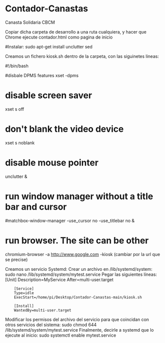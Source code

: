 # Contador-Canastas

Canasta Solidaria CBCM

Copiar dicha carpeta de desarrollo a una ruta cualquiera, y hacer que Chrome ejecute contador.html como pagina de inicio

#Instalar:
  sudo apt-get install unclutter sed 

Creamos un fichero kiosk.sh dentro de la carpeta, con las siguinetes lineas:

  #!/bin/bash

  #disbale DPMS features
  xset -dpms

  # disable screen saver
  xset s off

  # don't blank the video device
  xset s noblank

  # disable mouse pointer
  unclutter &

  # run window manager without a title bar and cursor
  #matchbox-window-manager -use_cursor no -use_titlebar no  &

  # run browser. The site can be other
  chromium-browser -a http://www.google.com -kiosk (cambiar por la url que se precise)

Creamos un servicio Systemd:
  Crear un archivo en /lib/systemd/system:
      sudo nano /lib/systemd/system/mytest.service
  Pegar las siguientes líneas:
        [Unit]
        Description=MyService
        After=multi-user.target

        [Service]
        Type=idle
        ExecStart=/home/pi/Desktop/Contador-Canastas-main/kiosk.sh
        
        [Install]
        WantedBy=multi-user.target

Modificar los permisos del archivo del servicio para que coincidan con otros servicios del sistema:
  sudo chmod 644 /lib/systemd/system/mytest.service
Finalmente, decirle a systemd que lo ejecute al inicio:
  sudo systemctl enable mytest.service

